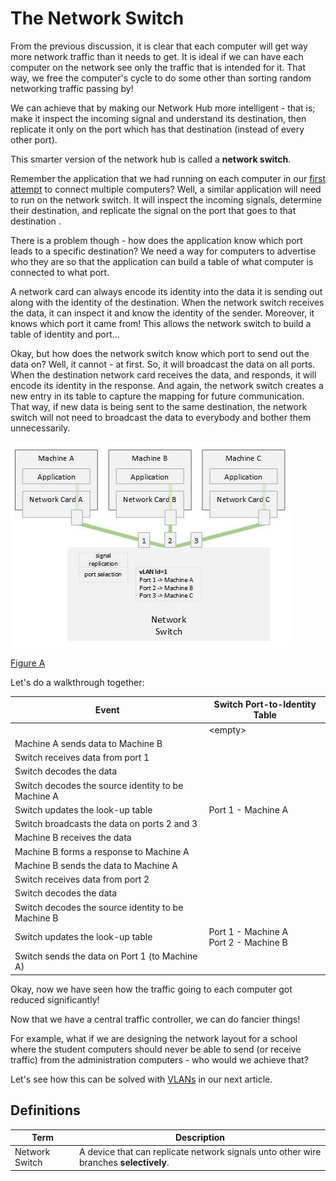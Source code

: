 # The Network Switch

From the previous discussion, it is clear that each computer will get way more
network traffic than it needs to get. It is ideal if we can have each computer
on the network see only the traffic that is intended for it. That way, we free
the computer's cycle to do some other than sorting random networking traffic
passing by!

We can achieve that by making our Network Hub more intelligent - that is; make
it inspect the incoming signal and understand its destination, then replicate it
only on the port which has that destination (instead of every other port).

This smarter version of the network hub is called a **network switch**.

Remember the application that we had running on each computer in our [first attempt](../01-connecting-computers/01-connecting-computers.md)
to connect multiple computers? Well, a similar application will need to run on
the network switch. It will inspect the incoming signals, determine their
destination, and replicate the signal on the port that goes to that destination
.

There is a problem though - how does the application know which port leads to
a specific destination? We need a way for computers to advertise who they are
so that the application can build a table of what computer is connected to what
port.

A network card can always encode its identity into the data it is sending
out along with the identity of the destination. When the network switch
receives the data, it can inspect it and know the identity of the sender.
Moreover, it knows which port it came from! This allows the network switch to
build a table of identity and port...

Okay, but how does the network switch know which port to send out the data on?
Well, it cannot - at first. So, it will broadcast the data on all ports. When
the destination network card receives the data, and responds, it will encode
its identity in the response. And again, the network switch creates a new entry
in its table to capture the mapping for future communication. That way, if new
data is being sent to the same destination, the network switch will not need to
broadcast the data to everybody and bother them unnecessarily.

![Figure A](./03-the-network-switch-a.jpg)

[Figure A](./03-the-network-switch-a.jpg)

Let's do a walkthrough together:

| Event                                              | Switch Port-to-Identity Table              |
|----------------------------------------------------|--------------------------------------------|
|                                                    | &lt;empty&gt;                              |
| Machine A sends data to Machine B                  |                                            |
| Switch receives data from port 1                   |                                            |
| Switch decodes the data                            |                                            |
| Switch decodes the source identity to be Machine A |                                            |
| Switch updates the look-up table                   | Port 1 - Machine A                         |
| Switch broadcasts the data on ports 2 and 3        |                                            |
| Machine B receives the data                        |                                            |
| Machine B forms a response to Machine A            |                                            |
| Machine B sends the data to Machine A              |                                            |
| Switch receives data from port 2                   |                                            |
| Switch decodes the data                            |                                            |
| Switch decodes the source identity to be Machine B |                                            |
| Switch updates the look-up table                   | Port 1 - Machine A<br/> Port 2 - Machine B |
| Switch sends the data on Port 1 (to Machine A)     |                                            |

Okay, now we have seen how the traffic going to each computer got reduced
significantly!

Now that we have a central traffic controller, we can do fancier things!

For example, what if we are designing the network layout for a school where
the student computers should never be able to send (or receive traffic) from
the administration computers - who would we achieve that?

Let's see how this can be solved with [VLANs](../04-vlans/04-vlans.md) in our
next article.

## Definitions

| Term                             | Description                                                                                      |
|----------------------------------|--------------------------------------------------------------------------------------------------|
| Network Switch                   | A device that can replicate network signals unto other wire branches **selectively**.            |
